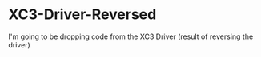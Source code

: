 # XC3-Driver-Reversed
I'm going to be dropping code from the XC3 Driver (result of reversing the driver)
